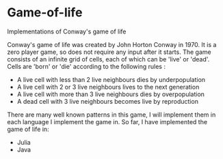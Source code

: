 # Game-of-life
Implementations of Conway's game of life 

Conway's game of life was created by John Horton Conway in 1970. It is a zero player game, so does not require any input after it starts. The game consists of an infinite grid of cells, each of which can be 'live' or 'dead'. Cells are 'born' or 'die' according to the following rules :

* A live cell with less than 2 live neighbours dies by underpopulation
* A live cell with 2 or 3 live neighbours lives to the next generation
* A live cell with more than 3 live neighbours dies by overpopulation
* A dead cell with 3 live neighbours becomes live by reproduction

There are many well known patterns in this game, I will implement them in each language I implement the game in. 
So far, I have implemented the game of life in:
* Julia
* Java
